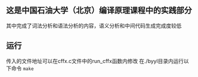 ## 这是中国石油大学（北京）编译原理课程中的实践部分
其中完成了词法分析和语法分析的内容，语义分析和中间代码生成完成度较低
## 运行
传入的文件地址可以在cffx.c文件中的run_cffx函数内修改
在./byyl目录内运行以下命令
`make`
